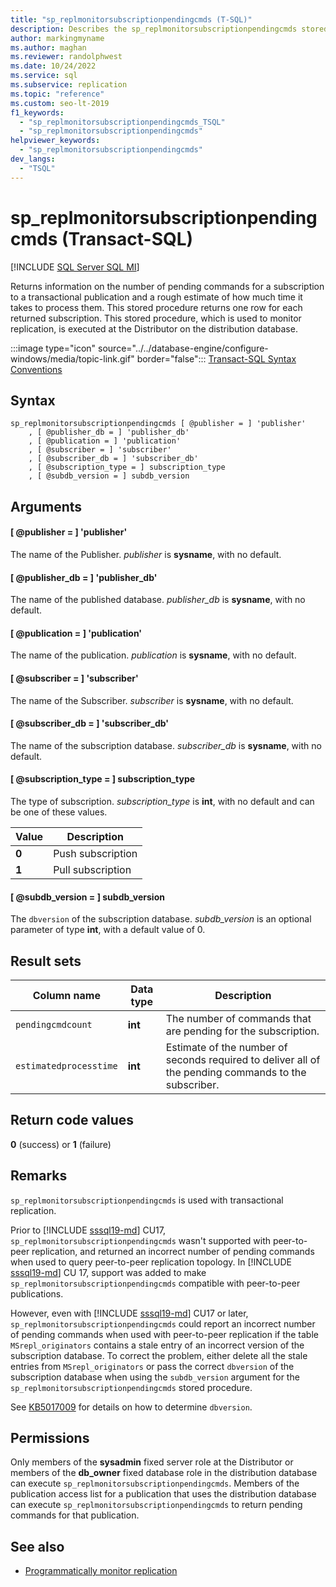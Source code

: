 ```yaml
---
title: "sp_replmonitorsubscriptionpendingcmds (T-SQL)"
description: Describes the sp_replmonitorsubscriptionpendingcmds stored procedure that returns information on the number of pending commands for a subscription to a transactional publication.
author: markingmyname
ms.author: maghan
ms.reviewer: randolphwest
ms.date: 10/24/2022
ms.service: sql
ms.subservice: replication
ms.topic: "reference"
ms.custom: seo-lt-2019
f1_keywords:
  - "sp_replmonitorsubscriptionpendingcmds_TSQL"
  - "sp_replmonitorsubscriptionpendingcmds"
helpviewer_keywords:
  - "sp_replmonitorsubscriptionpendingcmds"
dev_langs:
  - "TSQL"
---
```

# sp_replmonitorsubscriptionpendingcmds (Transact-SQL)

[!INCLUDE [SQL Server SQL MI](../../includes/applies-to-version/sql-asdbmi.md)]

Returns information on the number of pending commands for a subscription to a transactional publication and a rough estimate of how much time it takes to process them. This stored procedure returns one row for each returned subscription. This stored procedure, which is used to monitor replication, is executed at the Distributor on the distribution database.

:::image type="icon" source="../../database-engine/configure-windows/media/topic-link.gif" border="false"::: [Transact-SQL Syntax Conventions](../../t-sql/language-elements/transact-sql-syntax-conventions-transact-sql.md)

## Syntax

```syntaxsql
sp_replmonitorsubscriptionpendingcmds [ @publisher = ] 'publisher'
    , [ @publisher_db = ] 'publisher_db'
    , [ @publication = ] 'publication'
    , [ @subscriber = ] 'subscriber'
    , [ @subscriber_db = ] 'subscriber_db'
    , [ @subscription_type = ] subscription_type
    , [ @subdb_version = ] subdb_version
```

## Arguments

#### [ @publisher = ] 'publisher'

The name of the Publisher. *publisher* is **sysname**, with no default.

#### [ @publisher_db = ] 'publisher_db'

The name of the published database. *publisher_db* is **sysname**, with no default.

#### [ @publication = ] 'publication'

The name of the publication. *publication* is **sysname**, with no default.

#### [ @subscriber = ] 'subscriber'

The name of the Subscriber. *subscriber* is **sysname**, with no default.

#### [ @subscriber_db = ] 'subscriber_db'

The name of the subscription database. *subscriber_db* is **sysname**, with no default.

#### [ @subscription_type = ] subscription_type

The type of subscription. *subscription_type* is **int**, with no default and can be one of these values.

|Value|Description|
|-----------|-----------------|
|**0**|Push subscription|
|**1**|Pull subscription|

#### [ @subdb_version = ] subdb_version

The `dbversion` of the subscription database. *subdb_version* is an optional parameter of type **int**, with a default value of 0.

## Result sets

|Column name|Data type|Description|
|-----------------|---------------|-----------------|
|`pendingcmdcount`|**int**|The number of commands that are pending for the subscription.|
|`estimatedprocesstime`|**int**|Estimate of the number of seconds required to deliver all of the pending commands to the subscriber.|

## Return code values

**0** (success) or **1** (failure)

## Remarks

`sp_replmonitorsubscriptionpendingcmds` is used with transactional replication.

Prior to [!INCLUDE [sssql19-md](../../includes/sssql19-md.md)] CU17, `sp_replmonitorsubscriptionpendingcmds` wasn't supported with peer-to-peer replication, and returned an incorrect number of pending commands when used to query peer-to-peer replication topology. In [!INCLUDE [sssql19-md](../../includes/sssql19-md.md)] CU 17, support was added to make `sp_replmonitorsubscriptionpendingcmds` compatible with peer-to-peer publications.

However, even with [!INCLUDE [sssql19-md](../../includes/sssql19-md.md)] CU17 or later, `sp_replmonitorsubscriptionpendingcmds` could report an incorrect number of pending commands when used with peer-to-peer replication if the table `MSrepl_originators` contains a stale entry of an incorrect version of the subscription database. To correct the problem, either delete all the stale entries from `MSrepl_originators` or pass the correct `dbversion` of the subscription database when using the `subdb_version` argument for the `sp_replmonitorsubscriptionpendingcmds` stored procedure.

See [KB5017009](https://support.microsoft.com/help/5017009) for details on how to determine `dbversion`.

## Permissions

Only members of the **sysadmin** fixed server role at the Distributor or members of the **db_owner** fixed database role in the distribution database can execute `sp_replmonitorsubscriptionpendingcmds`. Members of the publication access list for a publication that uses the distribution database can execute `sp_replmonitorsubscriptionpendingcmds` to return pending commands for that publication.

## See also

- [Programmatically monitor replication](../replication/monitor/programmatically-monitor-replication.md)
